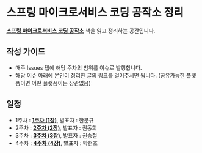 # 스프링 마이크로서비스 코딩 공작소 정리

[**스프링 마이크로서비스 코딩 공작소**](http://www.yes24.com/Product/Goods/67473377) 책을 읽고 정리하는 공간입니다.

## 작성 가이드
* 매주 Issues 탭에 해당 주차의 범위를 이슈로 발행합니다.
* 해당 이슈 아래에 본인이 정리한 글의 링크를 걸어주시면 됩니다. (공유가능한 플랫폼이면 어떤 플랫폼이든 상관없음)

## 일정
* 1주차 : [**1주차 (1장)**](https://github.com/hmg0616/microserviceInAction/issues/1), 발표자 : 한문규
* 2주차 : [**2주차 (2장)**](https://github.com/hmg0616/microserviceInAction/issues/2), 발표자 : 권동희
* 3주차 : [**3주차 (3장)**](https://github.com/hmg0616/microserviceInAction/issues/3), 발표자 : 권승철
* 4주차 : [**4주차 (4장)**](https://github.com/hmg0616/microserviceInAction/issues/4), 발표자 : 박현호
